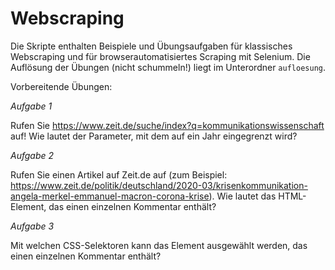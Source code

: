 
# Webscraping
Die Skripte enthalten Beispiele und Übungsaufgaben für klassisches Webscraping und für browserautomatisiertes Scraping mit Selenium. Die Auflösung der Übungen (nicht schummeln!) liegt im Unterordner `aufloesung`.


Vorbereitende Übungen:

*Aufgabe 1*

Rufen Sie https://www.zeit.de/suche/index?q=kommunikationswissenschaft auf! Wie lautet der Parameter, mit dem auf ein Jahr eingegrenzt wird?

*Aufgabe 2*

Rufen Sie einen Artikel auf Zeit.de auf (zum Beispiel: https://www.zeit.de/politik/deutschland/2020-03/krisenkommunikation-angela-merkel-emmanuel-macron-corona-krise).
Wie lautet das HTML-Element, das einen einzelnen Kommentar enthält?

*Aufgabe 3*

Mit welchen CSS-Selektoren kann das Element ausgewählt werden, das einen einzelnen Kommentar enthält?
